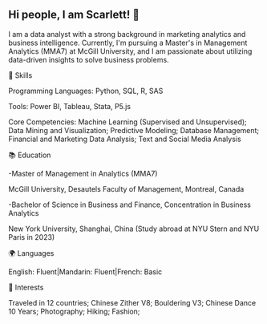 ## Hi people, I am Scarlett! 👋

I am a data analyst with a strong background in marketing analytics and business intelligence. Currently, I'm pursuing a Master's in Management Analytics (MMA7) at McGill University, and I am passionate about utilizing data-driven insights to solve business problems. 

🔧 Skills

Programming Languages: Python, SQL, R, SAS

Tools: Power BI, Tableau, Stata, P5.js

Core Competencies: Machine Learning (Supervised and Unsupervised); Data Mining and Visualization; Predictive Modeling; Database Management; Financial and Marketing Data Analysis; Text and Social Media Analysis

📚 Education

-Master of Management in Analytics (MMA7)

McGill University, Desautels Faculty of Management, Montreal, Canada

-Bachelor of Science in Business and Finance, Concentration in Business Analytics

New York University, Shanghai, China (Study abroad at NYU Stern and NYU Paris in 2023)

🌍 Languages


English: Fluent|Mandarin: Fluent|French: Basic

📸 Interests

Traveled in 12 countries; 
Chinese Zither V8;
Bouldering V3; 
Chinese Dance 10 Years; 
Photography; Hiking; Fashion; 


